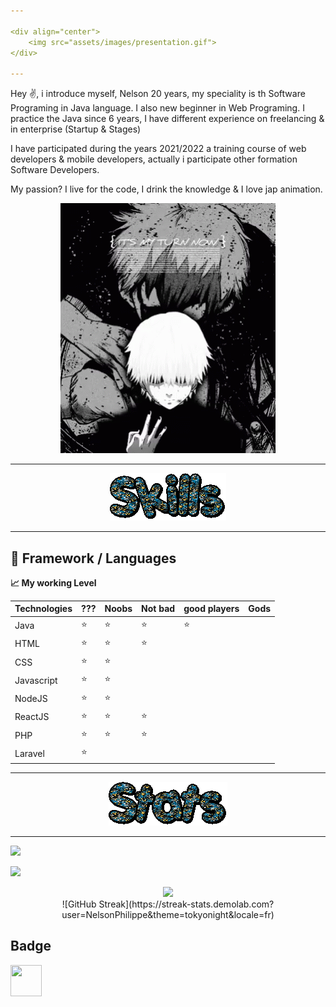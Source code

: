 ```yaml
---

<div align="center">
    <img src="assets/images/presentation.gif">
</div>

---
```


Hey :v:, i introduce myself, Nelson 20 years, my speciality is th Software Programing in Java language. I also new beginner in Web Programing.
I practice the Java since 6 years, I have different experience on freelancing & in enterprise (Startup & Stages)

I have participated during the years 2021/2022 a training course of web developers & mobile developers, actually i participate other formation Software Developers. 

My passion? I live for the code, I drink the knowledge & I love jap animation.

<div align="center">
    <img src="assets/images/kaneki-tokyo-ghoul.gif">
</div>

---

<div align="center">
    <img src="assets/images/skills.gif">
</div>

---

## 🔭 Framework / Languages

**:chart_with_upwards_trend: My working Level**


| Technologies | ???    | Noobs  | Not bad | good players | Gods |
|--------------|--------|--------|---------|--------------|------|
| Java         | :star: | :star: | :star:  | :star:       |      |
| HTML         | :star: | :star: | :star:  |              |      |
| CSS          | :star: | :star: |         |              |      |
| Javascript   | :star: | :star: |         |              |      |
| NodeJS       | :star: | :star: |         |              |      |
| ReactJS      | :star: | :star: | :star:  |              |      |
| PHP          | :star: | :star: | :star:  |              |      |
| Laravel      | :star: |        |         |              |      |

---

<div align="center">
    <img src="assets/images/stats.gif">
</div>

---

![](https://github-readme-stats.vercel.app/api?username=NelsonPhilippe&show_icons=true&theme=radical&count_private=true)

![](https://github-readme-stats.vercel.app/api/top-langs/?username=NelsonPhilippe&theme=radical&hide_langs_below=8)


<div align="center">
    <img height="300px" src="https://activity-graph.herokuapp.com/graph?username=NelsonPhilippe&theme=github"/>
</div>

<div align="center">
![GitHub Streak](https://streak-stats.demolab.com?user=NelsonPhilippe&theme=tokyonight&locale=fr)
</div>

## Badge

<img height="50px" width="50px" src="https://www.holopin.io/_next/image?url=https%3A%2F%2Fassets.holopin.io%2FeyJidWNrZXQiOiJob2xvcGluLWFzc2V0cyIsImtleSI6ImFzc2V0cy9jbDhkOHVrb3MwMDk0MDlqbnVuaGRhcDd3IiwiZWRpdHMiOnsicm90YXRlIjpudWxsfX0%3D&w=3840&q=75" />

